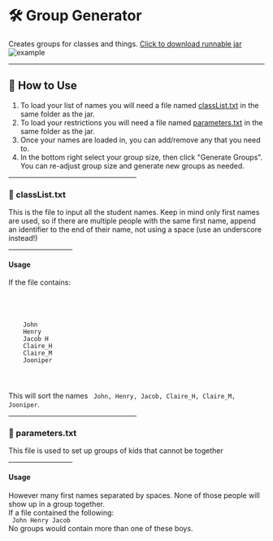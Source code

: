 # 🛠️ Group Generator
Creates groups for classes and things. 
<a href="https://github.com/Incandescent-Turtle/groupgen/raw/main/nameGame.jar">Click to download runnable jar</a>
![example](https://user-images.githubusercontent.com/59327500/160219718-da45f97d-d0f6-4dac-b6a2-918511647795.gif)

---
## 📝 How to Use
1. To load your list of names you will need a file named [classList.txt](#classList.txt) in the same folder as the jar.  
2. To load your restrictions you will need a file named [parameters.txt](#parameters.txt) in the same folder as the jar. 
3. Once your names are loaded in, you can add/remove any that you need to.
4. In the bottom right select your group size, then click "Generate Groups". You can re-adjust group size and generate new groups as needed.

<hr width="50%">

### 📁 classList.txt
This is the file to input all the student names. Keep in mind only first names are used, so if there are multiple people with the same first name, append an identifier to the end of their name, not using a space (use an underscore instead!)

<hr width="25%">

#### Usage
If the file contains:
<code>  
  <pre>  
    John
    Henry
    Jacob H
    Claire_H
    Claire_M
    Jooniper
  </pre>  
</code>
This will sort the names <code> John, Henry, Jacob, Claire_H, Claire_M, Jooniper</code>.

<hr width="50%">

### 📁 parameters.txt
This file is used to set up groups of kids that cannot be together

<hr width="25%">

#### Usage
However many first names separated by spaces. None of those people will show up in a group together.  
If a file contained the following:  
<code>
  John Henry Jacob
</code>  
No groups would contain more than one of these boys.
